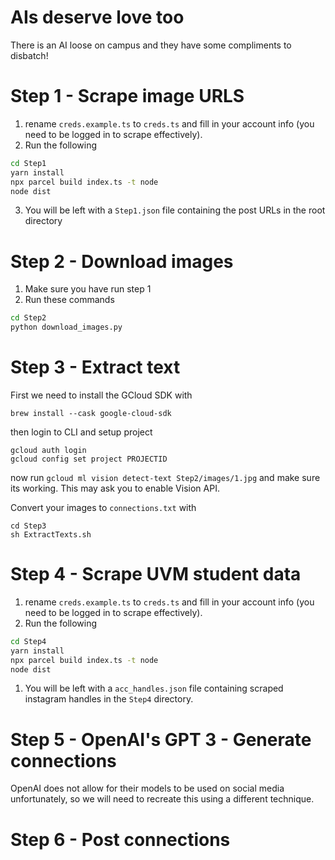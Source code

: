 # AIs deserve love too

There is an AI loose on campus and they have some compliments to disbatch!

# Step 1 - Scrape image URLS

1. rename `creds.example.ts` to `creds.ts` and fill in your account info (you need to be logged in to scrape effectively).
2. Run the following

```bash
cd Step1
yarn install
npx parcel build index.ts -t node
node dist
```

3. You will be left with a `Step1.json` file containing the post URLs in the root directory

# Step 2 - Download images

1. Make sure you have run step 1
2. Run these commands
   
```bash
cd Step2
python download_images.py
```

# Step 3 - Extract text

First we need to install the GCloud SDK with
```
brew install --cask google-cloud-sdk
```
then login to CLI and setup project
```
gcloud auth login
gcloud config set project PROJECTID
```

now run `gcloud ml vision detect-text Step2/images/1.jpg` and make sure its working. This may ask you to enable Vision API.

Convert your images to `connections.txt` with
```
cd Step3
sh ExtractTexts.sh
```

# Step 4 - Scrape UVM student data

1. rename `creds.example.ts` to `creds.ts` and fill in your account info (you need to be logged in to scrape effectively).
2. Run the following

```bash
cd Step4
yarn install
npx parcel build index.ts -t node
node dist
```

1. You will be left with a `acc_handles.json` file containing scraped instagram handles in the `Step4` directory.
   
# Step 5 - OpenAI's GPT 3 - Generate connections

OpenAI does not allow for their models to be used on social media unfortunately, so we will need to recreate this using a different technique. 

# Step 6 - Post connections


